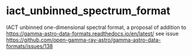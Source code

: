 # iact_unbinned_spectrum_format
IACT unbinned one-dimensional spectral format, a proposal of addition to 
https://gamma-astro-data-formats.readthedocs.io/en/latest/
see issue
https://github.com/open-gamma-ray-astro/gamma-astro-data-formats/issues/138
